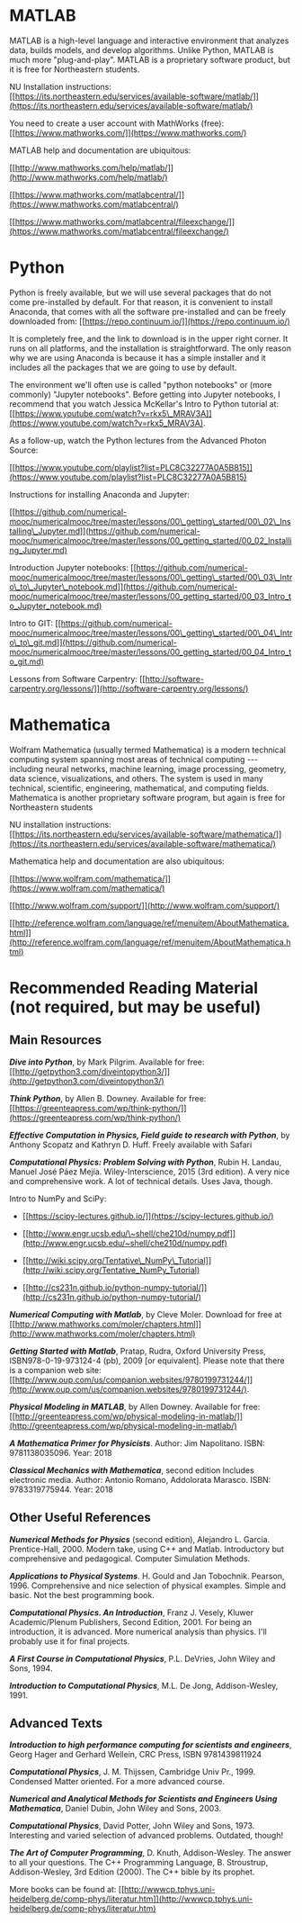 MATLAB
======

MATLAB is a high-level language and interactive environment that
analyzes data, builds models, and develop algorithms. Unlike Python,
MATLAB is much more "plug-and-play". MATLAB is a proprietary software
product, but it is free for Northeastern students.

NU Installation instructions:
[[https://its.northeastern.edu/services/available-software/matlab/]](https://its.northeastern.edu/services/available-software/matlab/)

You need to create a user account with MathWorks (free):
[[https://www.mathworks.com/]](https://www.mathworks.com/)

MATLAB help and documentation are ubiquitous:

[[http://www.mathworks.com/help/matlab/]](http://www.mathworks.com/help/matlab/)

[[https://www.mathworks.com/matlabcentral/]](https://www.mathworks.com/matlabcentral/)

[[https://www.mathworks.com/matlabcentral/fileexchange/]](https://www.mathworks.com/matlabcentral/fileexchange/)

Python
======

Python is freely available, but we will use several packages that do not
come pre-installed by default. For that reason, it is convenient to
install Anaconda, that comes with all the software pre-installed and can
be freely downloaded from:
[[https://repo.continuum.io/]](https://repo.continuum.io/)

It is completely free, and the link to download is in the upper right
corner. It runs on all platforms, and the installation is
straightforward. The only reason why we are using Anaconda is because it
has a simple installer and it includes all the packages that we are
going to use by default.

The environment we\'ll often use is called \"python notebooks\" or (more
commonly) \"Jupyter notebooks\". Before getting into Jupyter notebooks,
I recommend that you watch Jessica McKellar\'s Intro to Python tutorial
at:
[[https://www.youtube.com/watch?v=rkx5\_MRAV3A]](https://www.youtube.com/watch?v=rkx5_MRAV3A).

As a follow-up, watch the Python lectures from the Advanced Photon
Source:

[[https://www.youtube.com/playlist?list=PLC8C32277A0A5B815]](https://www.youtube.com/playlist?list=PLC8C32277A0A5B815)

Instructions for installing Anaconda and Jupyter:

[[https://github.com/numerical-mooc/numericalmooc/tree/master/lessons/00\_getting\_started/00\_02\_Installing\_Jupyter.md]](https://github.com/numerical-mooc/numericalmooc/tree/master/lessons/00_getting_started/00_02_Installing_Jupyter.md)

Introduction Jupyter notebooks:
[[https://github.com/numerical-mooc/numericalmooc/tree/master/lessons/00\_getting\_started/00\_03\_Intro\_to\_Jupyter\_notebook.md]](https://github.com/numerical-mooc/numericalmooc/tree/master/lessons/00_getting_started/00_03_Intro_to_Jupyter_notebook.md)

Intro to GIT:
[[https://github.com/numerical-mooc/numericalmooc/tree/master/lessons/00\_getting\_started/00\_04\_Intro\_to\_git.md]](https://github.com/numerical-mooc/numericalmooc/tree/master/lessons/00_getting_started/00_04_Intro_to_git.md)

Lessons from Software Carpentry:
[[http://software-carpentry.org/lessons/]](http://software-carpentry.org/lessons/)

Mathematica
===========

Wolfram Mathematica (usually termed Mathematica) is a modern technical
computing system spanning most areas of technical computing ---
including neural networks, machine learning, image processing, geometry,
data science, visualizations, and others. The system is used in many
technical, scientific, engineering, mathematical, and computing fields.
Mathematica is another proprietary software program, but again is free
for Northeastern students

NU installation instructions:
[[https://its.northeastern.edu/services/available-software/mathematica/]](https://its.northeastern.edu/services/available-software/mathematica/)

Mathematica help and documentation are also ubiquitous:

[[https://www.wolfram.com/mathematica/]](https://www.wolfram.com/mathematica/)

[[http://www.wolfram.com/support/]](http://www.wolfram.com/support/)

[[http://reference.wolfram.com/language/ref/menuitem/AboutMathematica.html]](http://reference.wolfram.com/language/ref/menuitem/AboutMathematica.html)

Recommended Reading Material (not required, but may be useful)
==============================================================

Main Resources
--------------

***Dive into Python***, by Mark Pilgrim. Available for free:
[[http://getpython3.com/diveintopython3/]](http://getpython3.com/diveintopython3/)

***Think Python***, by Allen B. Downey. Available for free:
[[https://greenteapress.com/wp/think-python/]](https://greenteapress.com/wp/think-python/)

***Effective Computation in Physics, Field guide to research with
Python***, by Anthony Scopatz and Kathryn D. Huff. Freely available with
Safari

***Computational Physics: Problem Solving with Python***, Rubin H.
Landau, Manuel José Páez Mejía. Wiley-Interscience, 2015 (3rd edition).
A very nice and comprehensive work. A lot of technical details. Uses
Java, though.

Intro to NumPy and SciPy:

-   [[https://scipy-lectures.github.io/]](https://scipy-lectures.github.io/)

-   [[http://www.engr.ucsb.edu/\~shell/che210d/numpy.pdf]](http://www.engr.ucsb.edu/~shell/che210d/numpy.pdf)

-   [[http://wiki.scipy.org/Tentative\_NumPy\_Tutorial]](http://wiki.scipy.org/Tentative_NumPy_Tutorial)

-   [[http://cs231n.github.io/python-numpy-tutorial/]](http://cs231n.github.io/python-numpy-tutorial/)

***Numerical Computing with Matlab***, by Cleve Moler. Download for free
at\
[[http://www.mathworks.com/moler/chapters.html]](http://www.mathworks.com/moler/chapters.html)

***Getting Started with Matlab***, Pratap, Rudra, Oxford University
Press, ISBN978-0-19-973124-4 (pb), 2009 \[or equivalent\]. Please note
that there is a companion web site:
[[http://www.oup.com/us/companion.websites/9780199731244/]](http://www.oup.com/us/companion.websites/9780199731244/).

***Physical Modeling in MATLAB***, by Allen Downey. Available for free:
[[http://greenteapress.com/wp/physical-modeling-in-matlab/]](http://greenteapress.com/wp/physical-modeling-in-matlab/)

***A Mathematica Primer for Physicists***. Author: Jim Napolitano. ISBN:
9781138035096. Year: 2018

***Classical Mechanics with Mathematica***, second edition Includes
electronic media. Author: Antonio Romano, Addolorata Marasco. ISBN:
9783319775944. Year: 2018

Other Useful References
-----------------------

***Numerical Methods for Physics*** (second edition), Alejandro L.
Garcia. Prentice-Hall, 2000. Modern take, using C++ and Matlab.
Introductory but comprehensive and pedagogical. Computer Simulation
Methods.

***Applications to Physical Systems***. H. Gould and Jan Tobochnik.
Pearson, 1996. Comprehensive and nice selection of physical examples.
Simple and basic. Not the best programming book.

***Computational Physics. An Introduction***, Franz J. Vesely, Kluwer
Academic/Plenum Publishers, Second Edition, 2001. For being an
introduction, it is advanced. More numerical analysis than physics.
I\'ll probably use it for final projects.

***A First Course in Computational Physics***, P.L. DeVries, John Wiley
and Sons, 1994.

***Introduction to Computational Physics***, M.L. De Jong,
Addison-Wesley, 1991.

Advanced Texts
--------------

***Introduction to high performance computing for scientists and
engineers***, Georg Hager and Gerhard Wellein, CRC Press, ISBN
9781439811924

***Computational Physics***, J. M. Thijssen, Cambridge Univ Pr., 1999.
Condensed Matter oriented. For a more advanced course.

***Numerical and Analytical Methods for Scientists and Engineers Using
Mathematica***, Daniel Dubin, John Wiley and Sons, 2003.

***Computational Physics***, David Potter, John Wiley and Sons, 1973.
Interesting and varied selection of advanced problems. Outdated, though!

***The Art of Computer Programming***, D. Knuth, Addison-Wesley. The
answer to all your questions. The C++ Programming Language, B.
Stroustrup, Addison-Wesley, 3rd Edition (2000). The C++ bible by its
prophet.

More books can be found at:
[[http://wwwcp.tphys.uni-heidelberg.de/comp-phys/literatur.htm]](http://wwwcp.tphys.uni-heidelberg.de/comp-phys/literatur.htm)
